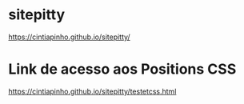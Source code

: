 # sitepitty
https://cintiapinho.github.io/sitepitty/

# Link de acesso aos Positions CSS

https://cintiapinho.github.io/sitepitty/testetcss.html
